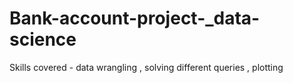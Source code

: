 # Bank-account-project-_data-science
Skills covered - data wrangling , solving different queries , plotting 
